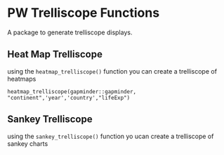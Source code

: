 # PW Trelliscope Functions
A package to generate trelliscope displays.


## Heat Map Trelliscope
using the `heatmap_trelliscope()` function you can create a trelliscope of heatmaps

```
heatmap_trelliscope(gapminder::gapminder, "continent",'year','country',"lifeExp")
```

## Sankey Trelliscope
using the `sankey_trelliscope()` function yo ucan create a trelliscope of sankey charts
